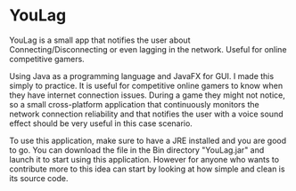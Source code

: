# YouLag

YouLag is a small app that notifies the user about Connecting/Disconnecting or even lagging in the network. Useful for online competitive gamers.

Using Java as a programming language and JavaFX for GUI. I made this simply to practice.
It is useful for competitive online gamers to know when they have internet connection issues. During a game they might not notice, so a small cross-platform application that continuously monitors the network connection reliability and that notifies the user with a voice sound effect should be very useful in this case scenario.

To use this application, make sure to have a JRE installed and you are good to go.
You can download the file in the Bin directory "YouLag.jar" and launch it to start using this application.
However for anyone who wants to contribute more to this idea can start by looking at how simple and clean is its source code.
